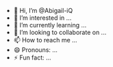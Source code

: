 - 👋 Hi, I’m @Abigail-iQ
- 👀 I’m interested in ...
- 🌱 I’m currently learning ...
- 💞️ I’m looking to collaborate on ...
- 📫 How to reach me ...
- 😄 Pronouns: ...
- ⚡ Fun fact: ...

<!---
Abigail-iQ/Abigail-iQ is a ✨ special ✨ repository because its `README.md` (this file) appears on your GitHub profile.
You can click the Preview link to take a look at your changes.
--->
